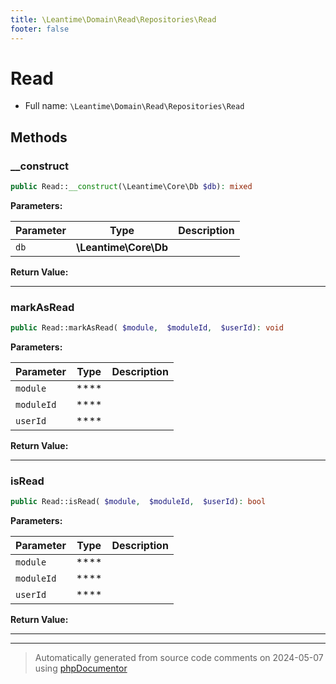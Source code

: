 ```yaml
---
title: \Leantime\Domain\Read\Repositories\Read
footer: false
---
```


# Read





* Full name: `\Leantime\Domain\Read\Repositories\Read`



## Methods

### __construct



```php
public Read::__construct(\Leantime\Core\Db $db): mixed
```








**Parameters:**

| Parameter | Type | Description |
|-----------|------|-------------|
| `db` | **\Leantime\Core\Db** |  |


**Return Value:**





---
### markAsRead



```php
public Read::markAsRead( $module,  $moduleId,  $userId): void
```








**Parameters:**

| Parameter | Type | Description |
|-----------|------|-------------|
| `module` | **** |  |
| `moduleId` | **** |  |
| `userId` | **** |  |


**Return Value:**





---
### isRead



```php
public Read::isRead( $module,  $moduleId,  $userId): bool
```








**Parameters:**

| Parameter | Type | Description |
|-----------|------|-------------|
| `module` | **** |  |
| `moduleId` | **** |  |
| `userId` | **** |  |


**Return Value:**





---


---
> Automatically generated from source code comments on 2024-05-07 using [phpDocumentor](http://www.phpdoc.org/)
